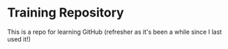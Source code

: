 # Training Repository

This is a repo for learning GitHub (refresher as it's been a while since I last used it!)

